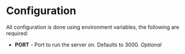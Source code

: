 # Configuration

All configuration is done using environment variables, the following are required:

- **PORT** - Port to run the server on. Defaults to 3000. _Optional_